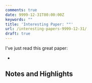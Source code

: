 ```yaml
---
comments: true
date: 9999-12-31T00:00:00Z
keywords: ""
title: 'Interesting Paper: ""'
url: /interesting-papers-9999-12-31/
draft: true
---
```


I've just read this great paper:

- []()

## Notes and Highlights


